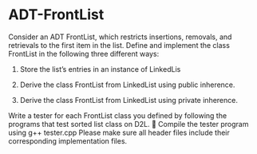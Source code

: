 # ADT-FrontList

Consider an ADT FrontList, which restricts insertions, removals, and retrievals to the first item in the list. Define and implement the class FrontList in the following three different ways:

1. Store the list’s entries in an instance of LinkedLis

2. Derive the class FrontList from LinkedList using public inherence.

3. Derive the class FrontList from LinkedList using private inherence.

Write a tester for each FrontList class you defined by following the programs that test sorted list class on D2L.  Compile the tester program using g++ tester.cpp Please make sure all header files include their corresponding implementation files.
